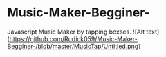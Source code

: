 # Music-Maker-Begginer-
Javascript Music Maker by tapping boxses.
![Alt text] (https://github.com/Rudick059/Music-Maker-Begginer-/blob/master/MusicTap/Untitled.png)
